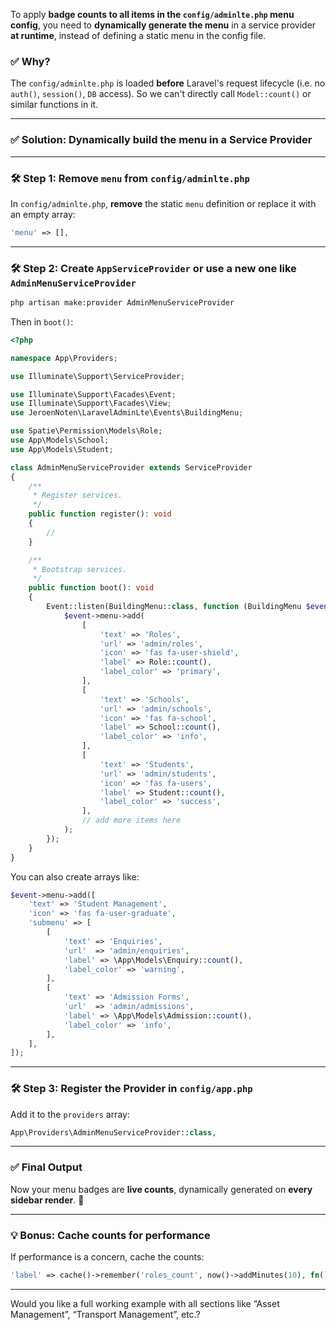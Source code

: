 To apply **badge counts to all items in the `config/adminlte.php` menu config**, you need to **dynamically generate the menu** in a service provider **at runtime**, instead of defining a static menu in the config file.

### ✅ Why?

The `config/adminlte.php` is loaded **before** Laravel's request lifecycle (i.e. no `auth()`, `session()`, `DB` access). So we can't directly call `Model::count()` or similar functions in it.

---

### ✅ Solution: Dynamically build the menu in a Service Provider

---

### 🛠 Step 1: Remove `menu` from `config/adminlte.php`

In `config/adminlte.php`, **remove** the static `menu` definition or replace it with an empty array:

```php
'menu' => [],
```

---

### 🛠 Step 2: Create `AppServiceProvider` or use a new one like `AdminMenuServiceProvider`

```bash
php artisan make:provider AdminMenuServiceProvider
```

Then in `boot()`:

```php
<?php

namespace App\Providers;

use Illuminate\Support\ServiceProvider;

use Illuminate\Support\Facades\Event;
use Illuminate\Support\Facades\View;
use JeroenNoten\LaravelAdminLte\Events\BuildingMenu;

use Spatie\Permission\Models\Role;
use App\Models\School;
use App\Models\Student;

class AdminMenuServiceProvider extends ServiceProvider
{
    /**
     * Register services.
     */
    public function register(): void
    {
        //
    }

    /**
     * Bootstrap services.
     */
    public function boot(): void
    {
        Event::listen(BuildingMenu::class, function (BuildingMenu $event) {
            $event->menu->add(
                [
                    'text' => 'Roles',
                    'url' => 'admin/roles',
                    'icon' => 'fas fa-user-shield',
                    'label' => Role::count(),
                    'label_color' => 'primary',
                ],
                [
                    'text' => 'Schools',
                    'url' => 'admin/schools',
                    'icon' => 'fas fa-school',
                    'label' => School::count(),
                    'label_color' => 'info',
                ],
                [
                    'text' => 'Students',
                    'url' => 'admin/students',
                    'icon' => 'fas fa-users',
                    'label' => Student::count(),
                    'label_color' => 'success',
                ],
                // add more items here
            );
        });
    }
}
```

You can also create arrays like:

```php
$event->menu->add([
    'text' => 'Student Management',
    'icon' => 'fas fa-user-graduate',
    'submenu' => [
        [
            'text' => 'Enquiries',
            'url'  => 'admin/enquiries',
            'label' => \App\Models\Enquiry::count(),
            'label_color' => 'warning',
        ],
        [
            'text' => 'Admission Forms',
            'url'  => 'admin/admissions',
            'label' => \App\Models\Admission::count(),
            'label_color' => 'info',
        ],
    ],
]);
```

---

### 🛠 Step 3: Register the Provider in `config/app.php`

Add it to the `providers` array:

```php
App\Providers\AdminMenuServiceProvider::class,
```

---

### ✅ Final Output

Now your menu badges are **live counts**, dynamically generated on **every sidebar render**. 🎯

---

### 💡 Bonus: Cache counts for performance

If performance is a concern, cache the counts:

```php
'label' => cache()->remember('roles_count', now()->addMinutes(10), fn() => Role::count()),
```

---

Would you like a full working example with all sections like “Asset Management”, “Transport Management”, etc.?
